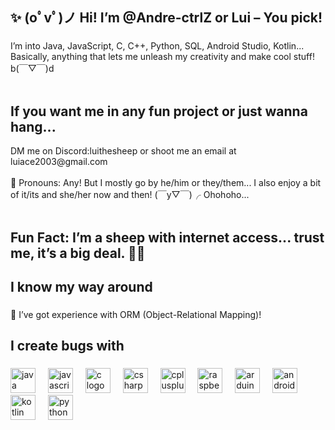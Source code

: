 <h2 align="left">✨ (oﾟvﾟ)ノ Hi! I’m @Andre-ctrlZ or Lui – You pick! </h2>

###

<p align="left"> I’m into Java, JavaScript, C, C++, Python, SQL, Android Studio, Kotlin... Basically, anything that lets me unleash my creativity and make cool stuff! b(￣▽￣)d<br><br> <h2 align-"left">If you want me in any fun project or just wanna hang...</h2> DM me on Discord:luithesheep or shoot me an email at luiace2003@gmail.com <br><br>🌈 Pronouns: Any! But I mostly go by he/him or they/them... I also enjoy a bit of it/its and she/her now and then! (￣y▽￣)╭ Ohohoho...<br><br><h2 align="left"> Fun Fact: I’m a sheep with internet access... trust me, it’s a big deal. 🐑🌐</h2></p>

###

<h2 align="left">I know my way around </h2>

###

###

<p align="left">🔧 I’ve got experience with ORM (Object-Relational Mapping)! </p>

###

###

<h2 align="left">I create bugs with</h2>

###

<div align="left">
  <img src="https://cdn.jsdelivr.net/gh/devicons/devicon/icons/java/java-original.svg" height="40" alt="java logo"  />
  <img width="12" />
  <img src="https://cdn.jsdelivr.net/gh/devicons/devicon/icons/javascript/javascript-original.svg" height="40" alt="javascript logo"  />
  <img width="12" />
  <img src="https://cdn.jsdelivr.net/gh/devicons/devicon/icons/c/c-original.svg" height="40" alt="c logo"  />
  <img width="12" />
  <img src="https://cdn.jsdelivr.net/gh/devicons/devicon/icons/csharp/csharp-original.svg" height="40" alt="csharp logo"  />
  <img width="12" />
  <img src="https://cdn.jsdelivr.net/gh/devicons/devicon/icons/cplusplus/cplusplus-original.svg" height="40" alt="cplusplus logo"  />
  <img width="12" />
  <img src="https://cdn.jsdelivr.net/gh/devicons/devicon/icons/raspberrypi/raspberrypi-original.svg" height="40" alt="raspberrypi logo"  />
  <img width="12" />
  <img src="https://cdn.jsdelivr.net/gh/devicons/devicon/icons/arduino/arduino-original.svg" height="40" alt="arduino logo"  />
  <img width="12" />
  <img src="https://cdn.jsdelivr.net/gh/devicons/devicon/icons/androidstudio/androidstudio-original.svg" height="40" alt="androidstudio logo"  />
  <img width="12" />
  <img src="https://cdn.jsdelivr.net/gh/devicons/devicon/icons/kotlin/kotlin-original.svg" height="40" alt="kotlin logo"  />
  <img width="12" />
  <img src="https://cdn.jsdelivr.net/gh/devicons/devicon/icons/python/python-original.svg" height="40" alt="python logo"  />
</div>

###
